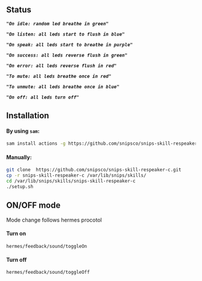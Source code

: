 ## Status

***```"On idle: random led breathe in green"```***

***```"On listen: all leds start to flush in blue"```***

***```"On speak: all leds start to breathe in purple"```***

***```"On success: all leds reverse flush in green"```***

***```"On error: all leds reverse flush in red"```***

***```"To mute: all leds breathe once in red"```***

***```"To unmute: all leds breathe once in blue"```***

***```"On off: all leds turn off"```***

## Installation

#### By using `sam`:

```bash
sam install actions -g https://github.com/snipsco/snips-skill-respeaker-c.git
```

#### Manually:

```bash
git clone  https://github.com/snipsco/snips-skill-respeaker-c.git
cp -r snips-skill-respeaker-c /var/lib/snips/skills/
cd /var/lib/snips/skills/snips-skill-respeaker-c
./setup.sh
```

## ON/OFF mode

Mode change follows hermes procotol

#### Turn on
```
hermes/feedback/sound/toggleOn
```
#### Turn off
```
hermes/feedback/sound/toggleOff
```